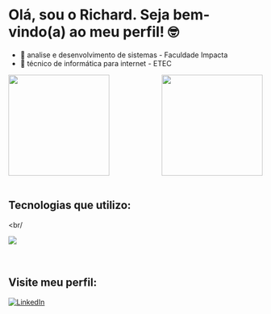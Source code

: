 # Olá, sou o Richard. Seja bem-vindo(a) ao meu perfil! 🤓

- 📘   analise e desenvolvimento de sistemas -  Faculdade Impacta
- 📘 técnico de informática para internet - ETEC

<div style="display: flex;justify-content: space-between; align-items: center; gap: 40px;">
  <a href="https://github.com/RichardSantosPaiva">
    <img src="https://github-readme-stats.vercel.app/api?username=RichardSantosPaiva&show_icons=true&theme=radical&rank_icon=github&bg_color=1a1a1a&text_color=ffffff" height="200" />
  </a>

  <a  href="https://github.com/RichardSantosPaiva/convoychat">
    <img src="https://github-readme-stats.vercel.app/api/top-langs?username=RichardSantosPaiva&layout=compact&langs_count=8&card_width=320&bg_color=1a1a1a&text_color=ffffff" height="200" />
  </a>
</div>

<br />

## Tecnologias que utilizo:

<br/

<a href="https://skillicons.dev">
  <img src="https://skillicons.dev/icons?i=js,typescript,express,dotnet,python,php,mongodb,prisma,mysql,react,angular,tailwind,bootstrap,git" />
</a>

<br/>
<br/>
<br/>

## Visite meu perfil:

<a href="https://www.linkedin.com/in/richard-dos-santos-paiva-108681272/" target="_blank">
  <img src="https://img.shields.io/badge/LinkedIn-0A66C2?style=for-the-badge&logo=linkedin&logoColor=white" alt="LinkedIn" />
</a>





